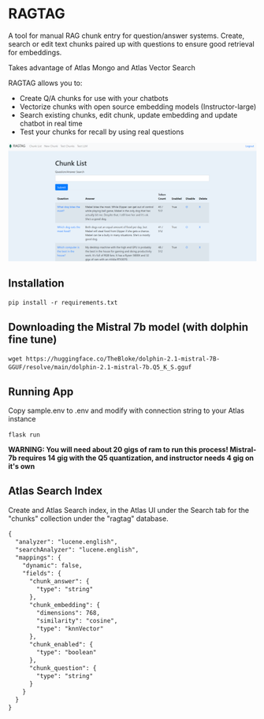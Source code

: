 # RAGTAG

A tool for manual RAG chunk entry for question/answer systems.  Create, search or edit text chunks paired 
up with questions to ensure good retrieval for embeddings.

Takes advantage of Atlas Mongo and Atlas Vector Search

RAGTAG allows you to:

* Create Q/A chunks for use with your chatbots
* Vectorize chunks with open source embedding models (Instructor-large)
* Search existing chunks, edit chunk, update embedding and update chatbot in real time
* Test your chunks for recall by using real questions

![RAGTAG UI Screenshot](images/ragtag_ui.png)

## Installation

```pip install -r requirements.txt```

## Downloading the Mistral 7b model (with dolphin fine tune)

```wget https://huggingface.co/TheBloke/dolphin-2.1-mistral-7B-GGUF/resolve/main/dolphin-2.1-mistral-7b.Q5_K_S.gguf```

## Running App

Copy sample.env to .env and modify with connection string to your Atlas instance

```flask run```

**WARNING: You will need about 20 gigs of ram to run this process! Mistral-7b requires 14 gig with the Q5 quantization, and instructor needs 4 gig on it's own**

## Atlas Search Index

Create and Atlas Search index, in the Atlas UI under the Search tab for the "chunks" collection
under the "ragtag" database.

```
{
  "analyzer": "lucene.english",
  "searchAnalyzer": "lucene.english",
  "mappings": {
    "dynamic": false,
    "fields": {
      "chunk_answer": {
        "type": "string"
      },
      "chunk_embedding": {
        "dimensions": 768,
        "similarity": "cosine",
        "type": "knnVector"
      },
      "chunk_enabled": {
        "type": "boolean"
      },
      "chunk_question": {
        "type": "string"
      }
    }
  }
}
```